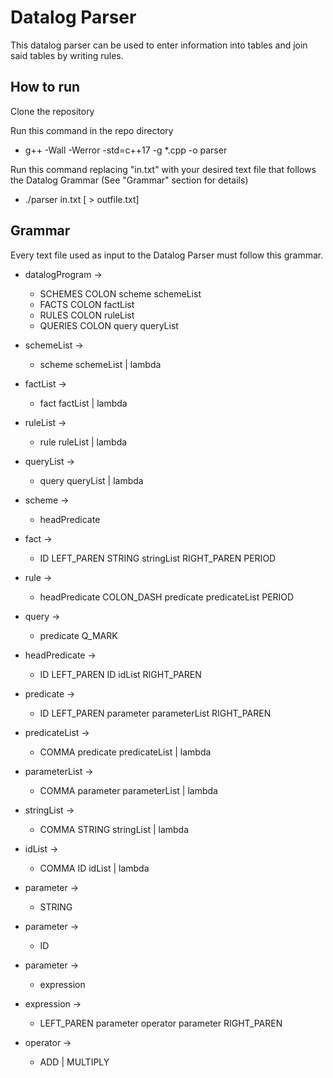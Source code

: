 # Datalog Parser

This datalog parser can be used to enter information into tables and join said tables by writing rules.

## How to run ##

Clone the repository

Run this command in the repo directory
* g++ -Wall -Werror -std=c++17 -g \*.cpp -o parser

Run this command replacing "in.txt" with your desired text file that follows the Datalog Grammar (See "Grammar" section for details)
* ./parser in.txt [ > outfile.txt]


## Grammar ##

Every text file used as input to the Datalog Parser must follow this grammar.

* datalogProgram	-> 	
	* SCHEMES COLON scheme schemeList	
	* FACTS COLON factList 
	* RULES COLON ruleList 
	* QUERIES COLON query queryList

* schemeList	->	
	* scheme schemeList | lambda
* factList	->	
	* fact factList | lambda
* ruleList	->	
	* rule ruleList | lambda
* queryList	->	
	* query queryList | lambda

* scheme   	-> 	
	* headPredicate
* fact    	->	
	* ID LEFT_PAREN STRING stringList RIGHT_PAREN PERIOD
* rule    	->
	* headPredicate COLON_DASH predicate predicateList PERIOD
* query	        ->      
	* predicate Q_MARK

* headPredicate	->	
	* ID LEFT_PAREN ID idList RIGHT_PAREN
* predicate	->	
	* ID LEFT_PAREN parameter parameterList RIGHT_PAREN

* predicateList	->	
	* COMMA predicate predicateList | lambda
* parameterList	-> 	
	* COMMA parameter parameterList | lambda
* stringList	-> 	
	* COMMA STRING stringList | lambda
* idList  	-> 	
	* COMMA ID idList | lambda

* parameter	->	
	* STRING
* parameter	->	
	* ID
* parameter	->	
	* expression

* expression	-> 	
	* LEFT_PAREN parameter operator parameter RIGHT_PAREN
* operator	->	
	* ADD | MULTIPLY

